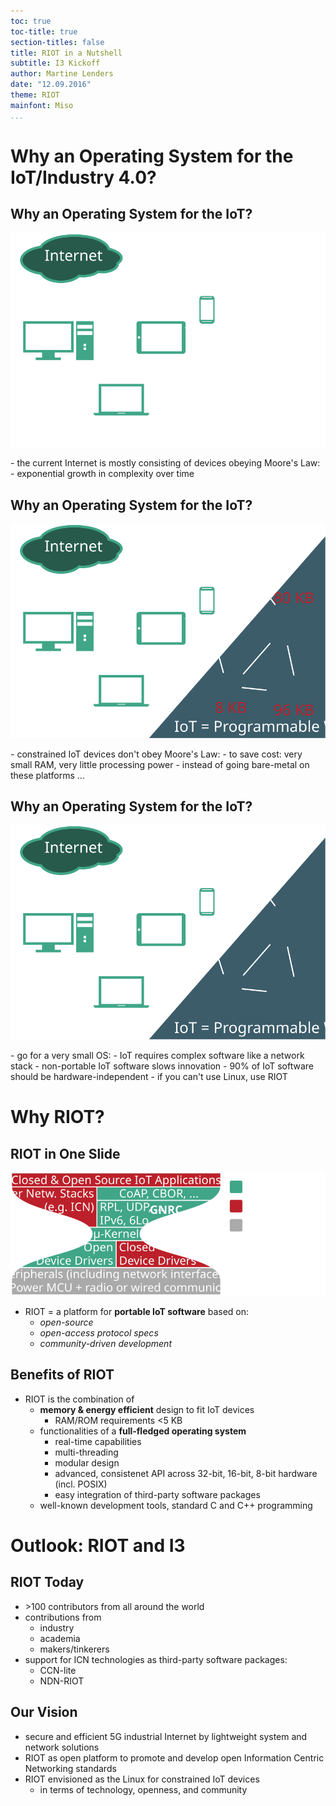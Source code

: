 ```yaml
---
toc: true
toc-title: true
section-titles: false
title: RIOT in a Nutshell
subtitle: I3 Kickoff
author: Martine Lenders
date: "12.09.2016"
theme: RIOT
mainfont: Miso
...
```


# Why an Operating System for the IoT/Industry 4.0?
## Why an Operating System for the IoT?
![](graphics/why-riot-1.svg)

<div class="notes">
- the current Internet is mostly consisting of devices obeying Moore's Law:
    - exponential growth in complexity over time
</div>

## Why an Operating System for the IoT?
![](graphics/why-riot-2.svg)

<div class="notes">
- constrained IoT devices don't obey Moore's Law:
    - to save cost: very small RAM, very little processing power
- instead of going bare-metal on these platforms ...
</div>


## Why an Operating System for the IoT?
![](graphics/why-riot-3.svg)

<div class="notes">
- go for a very small OS:
    - IoT requires complex software like a network stack
    - non-portable IoT software slows innovation
    - 90% of IoT software should be hardware-independent
- if you can't use Linux, use RIOT
</div>

# Why RIOT?
## RIOT in One Slide
![](graphics/riot-hourglass.svg)

* RIOT = a platform for **portable IoT software** based on:
    - *open-source*
    - *open-access protocol specs*
    - *community-driven development*

## Benefits of RIOT
* RIOT is the combination of
    - **memory & energy efficient** design to fit IoT devices
        + RAM/ROM requirements <5 KB
    - functionalities of a **full-fledged operating system**
        + real-time capabilities
        + multi-threading
        + modular design
        + advanced, consistenet API across 32-bit, 16-bit, 8-bit hardware \
          (incl. POSIX)
        + easy integration of third-party software packages
    - well-known development tools, standard C and C++ programming

# Outlook: RIOT and I3
## RIOT Today
* \>100 contributors from all around the world
* contributions from
    - industry
    - academia
    - makers/tinkerers
* support for ICN technologies as third-party software packages:
    - CCN-lite
    - NDN-RIOT

## Our Vision
* secure and efficient 5G industrial Internet by lightweight system and network
  solutions
* RIOT as open platform to promote and develop open Information Centric
  Networking standards
* RIOT envisioned as the Linux for constrained IoT devices
    - in terms of technology, openness, and community
